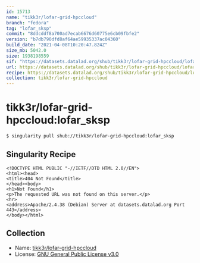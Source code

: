 ```yaml
---
id: 15713
name: "tikk3r/lofar-grid-hpccloud"
branch: "fedora"
tag: "lofar_sksp"
commit: "8ddcddf8a700ad7ecab6676d60775e6cb09fbfe2"
version: "b7db790dfd8af64ae59935337ac04360"
build_date: "2021-04-08T10:20:47.824Z"
size_mb: 5042.0
size: 1938198559
sif: "https://datasets.datalad.org/shub/tikk3r/lofar-grid-hpccloud/lofar_sksp/2021-04-08-8ddcddf8-b7db790d/b7db790dfd8af64ae59935337ac04360.sif"
url: https://datasets.datalad.org/shub/tikk3r/lofar-grid-hpccloud/lofar_sksp/2021-04-08-8ddcddf8-b7db790d/
recipe: https://datasets.datalad.org/shub/tikk3r/lofar-grid-hpccloud/lofar_sksp/2021-04-08-8ddcddf8-b7db790d/Singularity
collection: tikk3r/lofar-grid-hpccloud
---
```


# tikk3r/lofar-grid-hpccloud:lofar_sksp

```bash
$ singularity pull shub://tikk3r/lofar-grid-hpccloud:lofar_sksp
```

## Singularity Recipe

```singularity
<!DOCTYPE HTML PUBLIC "-//IETF//DTD HTML 2.0//EN">
<html><head>
<title>404 Not Found</title>
</head><body>
<h1>Not Found</h1>
<p>The requested URL was not found on this server.</p>
<hr>
<address>Apache/2.4.38 (Debian) Server at datasets.datalad.org Port 443</address>
</body></html>
```

## Collection

 - Name: [tikk3r/lofar-grid-hpccloud](https://github.com/tikk3r/lofar-grid-hpccloud)
 - License: [GNU General Public License v3.0](https://api.github.com/licenses/gpl-3.0)

